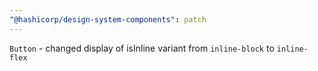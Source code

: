 ```yaml
---
"@hashicorp/design-system-components": patch
---
```


`Button` - changed display of isInline variant from `inline-block` to `inline-flex`
